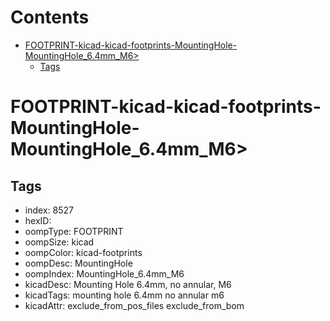 



Contents
========

* [FOOTPRINT-kicad-kicad-footprints-MountingHole-MountingHole_6.4mm_M6>](#footprint-kicad-kicad-footprints-mountinghole-mountinghole_64mm_m6)
	* [Tags](#tags)

# FOOTPRINT-kicad-kicad-footprints-MountingHole-MountingHole_6.4mm_M6>

## Tags

- index: 8527
- hexID: 
- oompType: FOOTPRINT
- oompSize: kicad
- oompColor: kicad-footprints
- oompDesc: MountingHole
- oompIndex: MountingHole_6.4mm_M6
- kicadDesc: Mounting Hole 6.4mm, no annular, M6
- kicadTags: mounting hole 6.4mm no annular m6
- kicadAttr: exclude_from_pos_files exclude_from_bom
